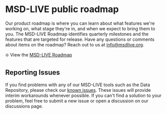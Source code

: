 # MSD-LIVE public roadmap

Our product roadmap is where you can learn about what features we're working on, what stage they're in, and when we expect to bring them to you. The MSD-LIVE Roadmap identifies quarterly milestones and the features that are targeted for release.  Have any questions or comments about items on the roadmap? Reach out to us at info@msdlive.org.

:sparkle: View the [MSD-LIVE Roadmap](https://github.com/orgs/MSD-LIVE/projects/2)

## Reporting Issues
If you find problems with any of our MSD-LIVE tools such as the Data Repository, please check our [known issues](https://github.com/MSD-LIVE/roadmap/issues).  These issues will
provide interim workarounds whenever possible.  If you can't find a solution to your problem, feel free to submit a new issue or open a discussion on our discussions page.


